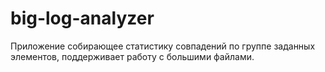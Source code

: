 # big-log-analyzer
Приложение собирающее статистику совпадений по группе заданных элементов, поддерживает работу с большими файлами.
